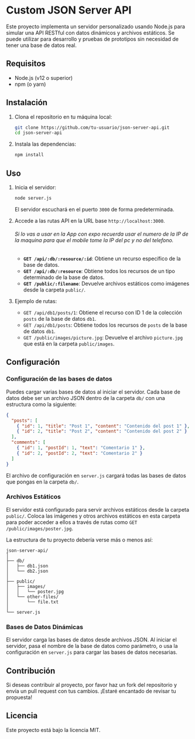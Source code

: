 
# Custom JSON Server API

Este proyecto implementa un servidor personalizado usando Node.js para simular una API RESTful con datos dinámicos y archivos estáticos. Se puede utilizar para desarrollo y pruebas de prototipos sin necesidad de tener una base de datos real.

## Requisitos

- Node.js (v12 o superior)
- npm (o yarn)

## Instalación

1. Clona el repositorio en tu máquina local:

   ```bash
   git clone https://github.com/tu-usuario/json-server-api.git
   cd json-server-api
   ```

2. Instala las dependencias:

   ```bash
   npm install
   ```

## Uso

1. Inicia el servidor:

   ```bash
   node server.js
   ```

   El servidor escuchará en el puerto `3000` de forma predeterminada.

2. Accede a las rutas API en la URL base `http://localhost:3000`.
   ###### Si lo vas a usar en la App con expo recuerda usar el numero de la IP de la maquina para que el mobile tome la IP del pc y no del telefono.


   - **`GET /api/:db/:resource/:id`**: Obtiene un recurso específico de la base de datos.
   - **`GET /api/:db/:resource`**: Obtiene todos los recursos de un tipo determinado de la base de datos.
   - **`GET /public/:filename`**: Devuelve archivos estáticos como imágenes desde la carpeta `public/`.

3. Ejemplo de rutas:

   - `GET /api/db1/posts/1`: Obtiene el recurso con ID 1 de la colección `posts` de la base de datos `db1`.
   - `GET /api/db1/posts`: Obtiene todos los recursos de `posts` de la base de datos `db1`.
   - `GET /public/images/picture.jpg`: Devuelve el archivo `picture.jpg` que está en la carpeta `public/images`.

## Configuración

### Configuración de las bases de datos

Puedes cargar varias bases de datos al iniciar el servidor. Cada base de datos debe ser un archivo JSON dentro de la carpeta `db/` con una estructura como la siguiente:

```json
{
  "posts": [
    { "id": 1, "title": "Post 1", "content": "Contenido del post 1" },
    { "id": 2, "title": "Post 2", "content": "Contenido del post 2" }
  ],
  "comments": [
    { "id": 1, "postId": 1, "text": "Comentario 1" },
    { "id": 2, "postId": 2, "text": "Comentario 2" }
  ]
}
```

El archivo de configuración en `server.js` cargará todas las bases de datos que pongas en la carpeta `db/`.

### Archivos Estáticos

El servidor está configurado para servir archivos estáticos desde la carpeta `public/`. Coloca las imágenes y otros archivos estáticos en esta carpeta para poder acceder a ellos a través de rutas como `GET /public/images/poster.jpg`.

La estructura de tu proyecto debería verse más o menos así:

```
json-server-api/
│
├── db/
│   ├── db1.json
│   └── db2.json
│
├── public/
│   ├── images/
│   │   └── poster.jpg
│   └── other-files/
│       └── file.txt
│
└── server.js
```

### Bases de Datos Dinámicas

El servidor carga las bases de datos desde archivos JSON. Al iniciar el servidor, pasa el nombre de la base de datos como parámetro, o usa la configuración en `server.js` para cargar las bases de datos necesarias.

## Contribución

Si deseas contribuir al proyecto, por favor haz un fork del repositorio y envía un pull request con tus cambios. ¡Estaré encantado de revisar tu propuesta!

## Licencia

Este proyecto está bajo la licencia MIT.
